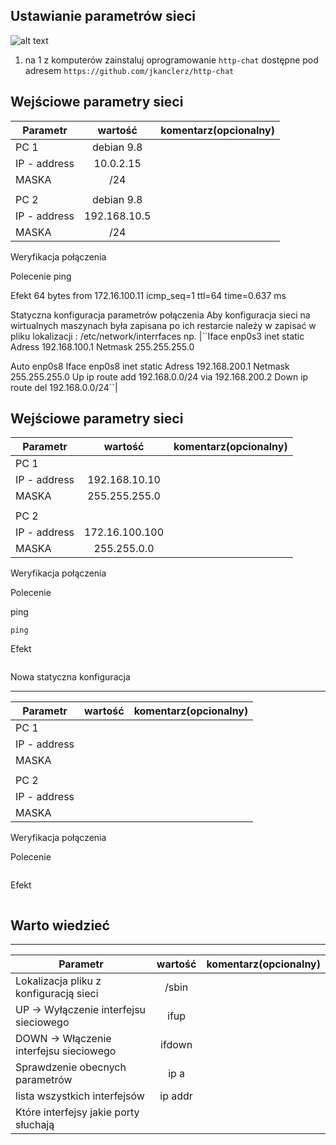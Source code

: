 Ustawianie parametrów sieci
---------------------------

![alt text][network]

[network]: ./network.png "Logo Title Text 2"

1. na 1 z komputerów zainstaluj oprogramowanie ``http-chat`` dostępne pod adresem ``https://github.com/jkanclerz/http-chat``

Wejściowe parametry sieci
-------------------------
| Parametr | wartość | komentarz(opcionalny) |
| ------------- |:-------------:| -----:|
|   PC 1 | debian 9.8 |
| IP - address  | 10.0.2.15 | |
| MASKA  | 	/24 | |
|   |  | |
| PC 2  | debian 9.8 | |
| IP - address  | 192.168.10.5 | |
| MASKA  | /24| |

Weryfikacja połączenia

Polecenie
ping <adres ip>

Efekt
64 bytes from 172.16.100.11 icmp_seq=1 ttl=64 time=0.637 ms

Statyczna konfiguracja parametrów połączenia
Aby konfiguracja sieci na wirtualnych maszynach była zapisana po ich restarcie należy w zapisać w pliku lokalizacji : /etc/network/interrfaces np. |``Iface enp0s3 inet static Adress 192.168.100.1 Netmask 255.255.255.0

Auto enp0s8 Iface enp0s8 inet static Adress 192.168.200.1 Netmask 255.255.255.0 Up ip route add 192.168.0.0/24 via 192.168.200.2 Down ip route del 192.168.0.0/24``|

Wejściowe parametry sieci
-------------------------
| Parametr | wartość | komentarz(opcionalny) |
| ------------- |:-------------:| -----:|
|   PC 1 |  
| IP - address  | 192.168.10.10 | |
| MASKA  | 255.255.255.0 | |
|   |  | |
| PC 2  |  | |
| IP - address  | 172.16.100.100 | |
| MASKA  | 255.255.0.0 | |

Weryfikacja połączenia

Polecenie

ping
```
ping
```
Efekt
```
```

Nowa statyczna konfiguracja 

-------------------------
| Parametr | wartość | komentarz(opcionalny) |
| ------------- |:-------------:| -----:|
|   PC 1 |  
| IP - address  |  | |
| MASKA  |  | |
|   |  | |
| PC 2  |  | |
| IP - address  |  | |
| MASKA  |  | |

Weryfikacja połączenia

Polecenie
```
```

Efekt
```
```

Warto wiedzieć
--------------

-------------------------
| Parametr | wartość | komentarz(opcionalny) |
| ------------- |:-------------:| -----:|
| Lokalizacja pliku z konfiguracją sieci| /sbin | |
| UP -> Wyłączenie interfejsu sieciowego| ifup | |
| DOWN -> Włączenie interfejsu sieciowego| ifdown | |
| Sprawdzenie obecnych parametrów | ip a | |
| lista wszystkich interfejsów | ip addr | |
| Które interfejsy jakie porty słuchają | | |

